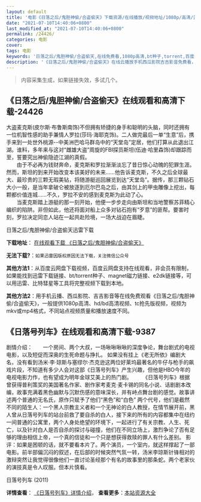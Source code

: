 ```yaml
---
layout: default
title: '电影《日落之后/鬼胆神偷/合盗偷天》下载资源/在线播放/视频地址/1080p/高清/蓝光'
date: "2021-07-10T14:40:06+0800"
last_modified_at: "2021-07-10T14:40:06+0800"
permalink: /24426/
categories: 电影
cover:
tags: 电影
keywords: '日落之后/鬼胆神偷/合盗偷天,在线免费看,1080p高清,bt种子,torrent,百度云盘,magnet,磁力链,迅雷下载资源'
description: '《日落之后/鬼胆神偷/合盗偷天》在线云播放手机西瓜影院吉吉影音免费看，1080p高清bd/hd未删减完整版和tc抢先枪版，mkv/mp4格式，附带bt/torrent种子、magnet/磁力链、百度云盘、网盘资源迅雷下载链接'
---
```


>内容采集生成，如果链接失效，多试几个。


## 《日落之后/鬼胆神偷/合盗偷天》在线观看和高清下载-24426

大盗麦克斯(皮尔斯&middot;布鲁斯南饰)不但拥有矫捷的身手和聪明的头脑，同时还拥有一位机智性感的助手兼情人罗拉(莎玛·海耶克饰)。二人做完最后一单&ldquo;生意”后，携手来到一处世外桃源--中美洲巴哈马群岛中的“天堂岛&rdquo;定居，他们打算从此退出江湖。谁料，多年来与这对“雌雄大盗”周旋的FBI探员斯坦(伍迪·哈里森饰)却跟踪而至，誓要究出神偷隐迹江湖的真假。<br />　　由于不必再为钱财奔命，麦克斯和罗拉渐渐淡忘了昔日惊心动魄的犯罪生涯。然而，斯坦的到来开始改变本该美好的未来……他告诉麦克斯，不久之后全球最大、最珍贵的三颗无瑕美钻，将随游艇巡回展览到达“天堂岛&rdquo;。据传，那三颗钻石大小一般，是当年拿破仑被放逐到厄尔巴岛之后，由其剑上的甲虫雕像上挖出，每颗都价值连城&hellip;…不久，罗拉不安的感到麦克斯为此动了心。<br />　　当麦克斯踏上游艇的那一刻开始，他便一步步走向由斯坦和当地警察苏菲精心编织的陷阱。非但如此，他还将面对船上众多对钻石抱有“歹意”的匪帮。要害时刻，罗拉决定同恋人站在一起共赴险境，一场大战迫在眉睫。


日落之后/鬼胆神偷/合盗偷天迅雷下载

**下载地址**： [在线观看下载 《日落之后/鬼胆神偷/合盗偷天》](https://www.993dy.com//vod-detail-id-23752.html) 


**无法下载?**：`如果迅雷因版权原因无法下载，关注微信公众号 `

**其他方法1**：从百度云网盘下载视频，百度云网盘支持在线观看，非会员有限制，如果能找到迅雷下载链接、bt/torrent种子、magnet磁力链接、e2dk链接等，可以用迅雷、比特彗星等工具将完整视频下载到本地。

**其他方法2**：用手机云播、西瓜影院、吉吉影音等在线免费观看《日落之后/鬼胆神偷/合盗偷天》，一般提供1080p高清、hd/bd高清视频、tc抢先版视频，视频为mkv或mp4格式，不同站点视频质量和播放速度不同。


## 《日落号列车》在线观看和高清下载-9387

剧情介绍：　　一个房间、两个大叔，一场啾啾啾啾的深度争论，舞台剧式的电视电影，以及短促而深奥的生死命题与挣扎。 如果没有挂上《老无所依》编剧大名，没有看到汤米·李·琼斯与塞缪尔·杰克逊这两位好莱坞最著名的牛仔与枪手的飙戏片段，不知道有多少人会对这部《日落号列车》产生兴趣，但他是HBO今年的电视电影力作，也有望成为明年金球艾美上的热门剧。  　　《日落号列车》根据曾获得普利策奖的美国著名作家、剧作家考麦克·麦卡锡的同名小说、话剧剧本改编，故事充满着黑色幽默与沉默伤感的意味深长，并有峙点舞台剧的感觉。故事讲述两个普通的无名氏，原作只赋予了他们“黑色”和“白色” 两个代号，他们是截然不同的陌生人：一个黑人宗教主义者和一个无神论的白人教授，在情节展开前，黑人曾从日落号列车的站台前救了要自杀的白人，接下来的所有的内容都集中在纽约一间普通的公寓里，两个人身处绝望的环境下，一起进行了有关宗教、人生、死亡，以及针对白人是否自杀的探讨与碰撞，他们在不同立场上，激烈争论了否有足够的理由相信上帝，一个真的信徒和一个只是想获得救赎的罪人有什么差别。 影评：如果是困顿的话，就不要看本片了。两个演员，一个室内，就这样撑起了一部电影。前半部偏沉闷的叙述，在后部的时候突然气氛一转，汤米李琼斯针锋相对的激辩突然让我觉得很像他们一直讨论圣经那个有名的故事里的那条蛇。两个老家伙的演技真是令人叹服。但本片慎看。


日落号列车 (2011)

**详情查看**： [《日落号列车》详情介绍](/movie/9387/)， **查看更多**：[本站资源大全](/movie/t/all/)

